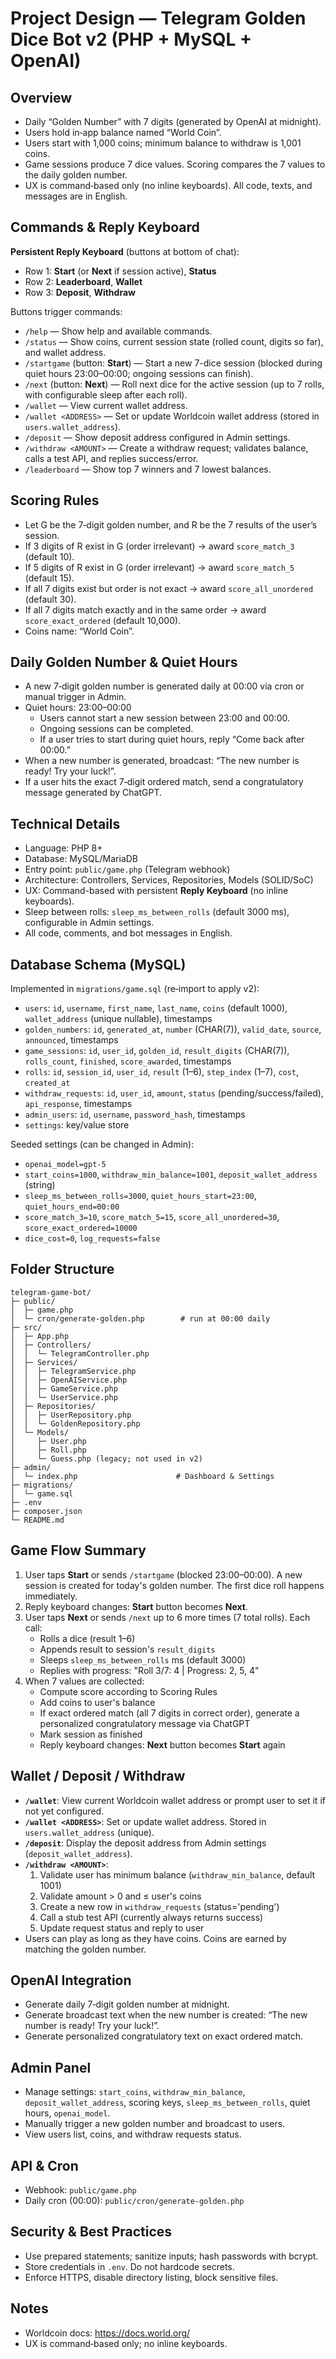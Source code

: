 # Project Design — Telegram Golden Dice Bot v2 (PHP + MySQL + OpenAI)

## Overview

- Daily “Golden Number” with 7 digits (generated by OpenAI at midnight).
- Users hold in‑app balance named “World Coin”.
- Users start with 1,000 coins; minimum balance to withdraw is 1,001 coins.
- Game sessions produce 7 dice values. Scoring compares the 7 values to the daily golden number.
- UX is command‑based only (no inline keyboards). All code, texts, and messages are in English.

## Commands & Reply Keyboard

**Persistent Reply Keyboard** (buttons at bottom of chat):
- Row 1: **Start** (or **Next** if session active), **Status**
- Row 2: **Leaderboard**, **Wallet**
- Row 3: **Deposit**, **Withdraw**

Buttons trigger commands:
- `/help` — Show help and available commands.
- `/status` — Show coins, current session state (rolled count, digits so far), and wallet address.
- `/startgame` (button: **Start**) — Start a new 7-dice session (blocked during quiet hours 23:00–00:00; ongoing sessions can finish).
- `/next` (button: **Next**) — Roll next dice for the active session (up to 7 rolls, with configurable sleep after each roll).
- `/wallet` — View current wallet address.
- `/wallet <ADDRESS>` — Set or update Worldcoin wallet address (stored in `users.wallet_address`).
- `/deposit` — Show deposit address configured in Admin settings.
- `/withdraw <AMOUNT>` — Create a withdraw request; validates balance, calls a test API, and replies success/error.
- `/leaderboard` — Show top 7 winners and 7 lowest balances.

## Scoring Rules

- Let G be the 7‑digit golden number, and R be the 7 results of the user’s session.
- If 3 digits of R exist in G (order irrelevant) → award `score_match_3` (default 10).
- If 5 digits of R exist in G (order irrelevant) → award `score_match_5` (default 15).
- If all 7 digits exist but order is not exact → award `score_all_unordered` (default 30).
- If all 7 digits match exactly and in the same order → award `score_exact_ordered` (default 10,000).
- Coins name: “World Coin”.

## Daily Golden Number & Quiet Hours

- A new 7‑digit golden number is generated daily at 00:00 via cron or manual trigger in Admin.
- Quiet hours: 23:00–00:00
  - Users cannot start a new session between 23:00 and 00:00.
  - Ongoing sessions can be completed.
  - If a user tries to start during quiet hours, reply “Come back after 00:00.”
- When a new number is generated, broadcast: “The new number is ready! Try your luck!”.
- If a user hits the exact 7‑digit ordered match, send a congratulatory message generated by ChatGPT.

## Technical Details

- Language: PHP 8+
- Database: MySQL/MariaDB
- Entry point: `public/game.php` (Telegram webhook)
- Architecture: Controllers, Services, Repositories, Models (SOLID/SoC)
- UX: Command-based with persistent **Reply Keyboard** (no inline keyboards).
- Sleep between rolls: `sleep_ms_between_rolls` (default 3000 ms), configurable in Admin settings.
- All code, comments, and bot messages in English.

## Database Schema (MySQL)

Implemented in `migrations/game.sql` (re‑import to apply v2):

- `users`: `id`, `username`, `first_name`, `last_name`, `coins` (default 1000), `wallet_address` (unique nullable), timestamps
- `golden_numbers`: `id`, `generated_at`, `number` (CHAR(7)), `valid_date`, `source`, `announced`, timestamps
- `game_sessions`: `id`, `user_id`, `golden_id`, `result_digits` (CHAR(7)), `rolls_count`, `finished`, `score_awarded`, timestamps
- `rolls`: `id`, `session_id`, `user_id`, `result` (1–6), `step_index` (1–7), `cost`, `created_at`
- `withdraw_requests`: `id`, `user_id`, `amount`, `status` (pending/success/failed), `api_response`, timestamps
- `admin_users`: `id`, `username`, `password_hash`, timestamps
- `settings`: key/value store

Seeded settings (can be changed in Admin):
- `openai_model=gpt-5`
- `start_coins=1000`, `withdraw_min_balance=1001`, `deposit_wallet_address` (string)
- `sleep_ms_between_rolls=3000`, `quiet_hours_start=23:00`, `quiet_hours_end=00:00`
- `score_match_3=10`, `score_match_5=15`, `score_all_unordered=30`, `score_exact_ordered=10000`
- `dice_cost=0`, `log_requests=false`

## Folder Structure

```
telegram-game-bot/
├─ public/
│  ├─ game.php
│  └─ cron/generate-golden.php        # run at 00:00 daily
├─ src/
│  ├─ App.php
│  ├─ Controllers/
│  │  └─ TelegramController.php
│  ├─ Services/
│  │  ├─ TelegramService.php
│  │  ├─ OpenAIService.php
│  │  ├─ GameService.php
│  │  └─ UserService.php
│  ├─ Repositories/
│  │  ├─ UserRepository.php
│  │  └─ GoldenRepository.php
│  └─ Models/
│     ├─ User.php
│     ├─ Roll.php
│     └─ Guess.php (legacy; not used in v2)
├─ admin/
│  └─ index.php                      # Dashboard & Settings
├─ migrations/
│  └─ game.sql
├─ .env
├─ composer.json
└─ README.md
```

## Game Flow Summary

1) User taps **Start** or sends `/startgame` (blocked 23:00–00:00). A new session is created for today's golden number. The first dice roll happens immediately.
2) Reply keyboard changes: **Start** button becomes **Next**.
3) User taps **Next** or sends `/next` up to 6 more times (7 total rolls). Each call:
   - Rolls a dice (result 1–6)
   - Appends result to session's `result_digits`
   - Sleeps `sleep_ms_between_rolls` ms (default 3000)
   - Replies with progress: "Roll 3/7: 4 | Progress: 2, 5, 4"
4) When 7 values are collected:
   - Compute score according to Scoring Rules
   - Add coins to user's balance
   - If exact ordered match (all 7 digits in correct order), generate a personalized congratulatory message via ChatGPT
   - Mark session as finished
   - Reply keyboard changes: **Next** button becomes **Start** again

## Wallet / Deposit / Withdraw

- **`/wallet`**: View current Worldcoin wallet address or prompt user to set it if not yet configured.
- **`/wallet <ADDRESS>`**: Set or update wallet address. Stored in `users.wallet_address` (unique).
- **`/deposit`**: Display the deposit address from Admin settings (`deposit_wallet_address`).
- **`/withdraw <AMOUNT>`**: 
  1. Validate user has minimum balance (`withdraw_min_balance`, default 1001)
  2. Validate amount > 0 and ≤ user's coins
  3. Create a new row in `withdraw_requests` (status='pending')
  4. Call a stub test API (currently always returns success)
  5. Update request status and reply to user
- Users can play as long as they have coins. Coins are earned by matching the golden number.

## OpenAI Integration

- Generate daily 7‑digit golden number at midnight.
- Generate broadcast text when the new number is created: “The new number is ready! Try your luck!”.
- Generate personalized congratulatory text on exact ordered match.

## Admin Panel

- Manage settings: `start_coins`, `withdraw_min_balance`, `deposit_wallet_address`, scoring keys, `sleep_ms_between_rolls`, quiet hours, `openai_model`.
- Manually trigger a new golden number and broadcast to users.
- View users list, coins, and withdraw requests status.

## API & Cron

- Webhook: `public/game.php`
- Daily cron (00:00): `public/cron/generate-golden.php`

## Security & Best Practices

- Use prepared statements; sanitize inputs; hash passwords with bcrypt.
- Store credentials in `.env`. Do not hardcode secrets.
- Enforce HTTPS, disable directory listing, block sensitive files.

## Notes

- Worldcoin docs: https://docs.world.org/
- UX is command‑based only; no inline keyboards.
